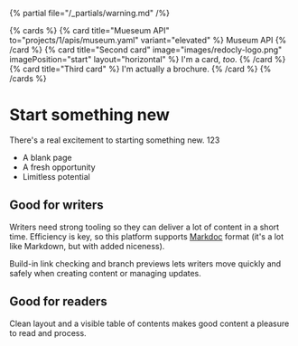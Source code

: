 {% partial file="/_partials/warning.md" /%}

{% cards %}
  {% card title="Mueseum API" to="projects/1/apis/museum.yaml" variant="elevated" %}
    Museum API
  {% /card %}
  {% card title="Second card" image="images/redocly-logo.png" imagePosition="start" layout="horizontal" %}
    I'm a card, _too_.
  {% /card %}
  {% card title="Third card" %}
    I'm actually a brochure.
  {% /card %}
{% /cards %}

# Start something new

There's a real excitement to starting something new.
123
- A blank page
- A fresh opportunity
- Limitless potential

## Good for writers

Writers need strong tooling so they can deliver a lot of content in a short time.
Efficiency is key, so this platform supports [Markdoc](https://markdoc.dev/) format (it's a lot like Markdown, but with added niceness).

Build-in link checking and branch previews lets writers move quickly and safely when creating content or managing updates.

## Good for readers

Clean layout and a visible table of contents makes good content a pleasure to read and process.

